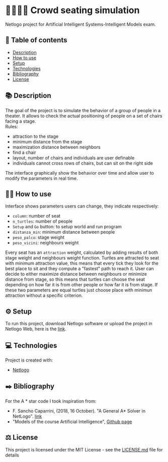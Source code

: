 # :walking_man::walking_woman: Crowd seating simulation
Netlogo project for Artificial Intelligent Systems-Intelligent Models exam.
##  :pencil: Table of contents
* [Description](#description)
* [How to use](#how-to-use)
* [Setup](#setup)
* [Technologies](#technologies)
* [Bibliography](#bibliography)
* [License](#license)



## :books: Description <a name="description"/>
The goal of the project is to simulate the behavior of a group of people in a theater. It allows to check the actual positioning of people on a set of chairs facing a stage.\
Rules:
* attraction to the stage
* minimum distance from the stage
* maximization distance between neighbors
* find a chair
* layout, number of chairs and individuals are user definable
* individuals cannot cross rows of chairs, but can sit on the right side

The interface graphically show the behavior over time and allow user to modify the parameters in real time. 


## :man_technologist: How to use <a name="how-to-use"/>
Interface shows parameters users can change, they indicate respectively:
* `column`: number of seat
* `n_turtles`: number of people
* `Setup` and `Go` button: to setup world and run program
* `distanza_min`: minimum distance between people
* `peso_palco`: stage weight
* `peso_vicini`: neighbours weight

Every seat has an `attraction` weight, calculated by adding results of both stage weight and neighbours weight function. Turtles are attracted to seat with minimum attraction value, this means that every tick they look for the best place to sit and they compute a "fastest" path to reach it. User can decide to either maximize distance between neighbours or minimize distance from stage, so this means that turtles can choose the seat depending on how far it is from other people or how far it is from stage. If these two parameters are equal turtles just choose place with minimun attraction without a specific criterion. 


## :gear: Setup <a name="setup"/>
To run this project, download Netlogo software or upload the project in Netlogo Web, here is the [link](https://ccl.northwestern.edu/netlogo/download.shtml).


## :computer: Technologies <a name="technologies"/>
Project is created with:
* [Netlogo](https://ccl.northwestern.edu/netlogo/index.shtml)

## :black_nib: Bibliography <a name="bibliography"/>

For the A * star code I took inspiration from:
*  F. Sancho Caparrini, (2018, 16 October). "A General A* Solver in NetLogo". [link](http://www.cs.us.es/~fsancho/?e=131)
* "Models of the course Artificial Intelligence", [Github page](https://github.com/fsancho/IA)

## :balance_scale: License <a name="license"/>
This project is licensed under the MIT License - see the [LICENSE.md](LICENSE) file for details


